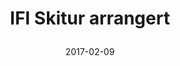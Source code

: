 ---
title: |
  IFI Skitur arrangert
tags: cyb, minor
year: 2018
date: 2017-02-09
sources:
  - https://www.facebook.com/events/138752080181825/ IFI-skitur 2018! - Facebook
view: none
---